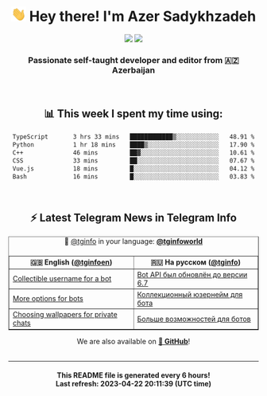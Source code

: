 <div align="center">
	<div>
		<h1>
      <img src="./assets/hi.gif" width="30px"> Hey there! I'm Azer Sadykhzadeh
    </h1>
    <img height="18" src="https://komarev.com/ghpvc/?username=sadykhzadeh&label=Views&color=2081c1&style=flat-square" />
		<a href="https://wakatime.com/@Azer"> <img height="18" src="https://wakatime.com/badge/user/f80ae27a-c328-426f-a381-bc84136e2dd6.svg" /> </a>
    <h3>
      Passionate self-taught developer and editor from 🇦🇿 Azerbaijan
    </h3>
  </div>
  <br>

<h2>📊 This week I spent my time using:</h2>

<!--START_SECTION:waka-->

```text
TypeScript       3 hrs 33 mins   ████████████▒░░░░░░░░░░░░   48.91 %
Python           1 hr 18 mins    ████▒░░░░░░░░░░░░░░░░░░░░   17.90 %
C++              46 mins         ██▓░░░░░░░░░░░░░░░░░░░░░░   10.61 %
CSS              33 mins         ██░░░░░░░░░░░░░░░░░░░░░░░   07.67 %
Vue.js           18 mins         █░░░░░░░░░░░░░░░░░░░░░░░░   04.12 %
Bash             16 mins         █░░░░░░░░░░░░░░░░░░░░░░░░   03.83 %
```

<!--END_SECTION:waka-->

<br>

<h2>⚡️ Latest Telegram News in Telegram Info</h2>
  <table border>
		<tr>
			<th width="50%">🇬🇧 English (<a href="https://t.me/tginfoen">@tginfoen</a>)</th>
			<th>🇷🇺 На русском (<a href="https://t.me/tginfo">@tginfo</a>)</th>
		</tr>
		<caption>🚩 <a href="https://t.me/tginfo">@tginfo</a> in your language: <a href="https://t.me/tginfoworld"><b>@tginfoworld</b></a><caption/>
  <tr><td><a href="https://t.me/tginfoen/1643">Collectible username for a bot</a></td>
    <td><a href="https://t.me/tginfo/3645">Bot API был обновлён до версии 6.7</a></td></tr><tr><td><a href="https://t.me/tginfoen/1642">More options for bots</a></td>
    <td><a href="https://t.me/tginfo/3644">Коллекционный юзернейм для бота </a></td></tr><tr><td><a href="https://t.me/tginfoen/1641">Choosing wallpapers for private chats</a></td>
    <td><a href="https://t.me/tginfo/3643">Больше возможностей для ботов</a></td></tr>
</table>
We are also available on <a href="https://github.com/tginfo"><b>🐙 GitHub</b></a>!
</div>

<br>
<hr>
<h4 align="center">This README file is generated <b>every 6 hours</b>!</br>Last refresh: <b>2023-04-22 20:11:39 (UTC time)</b></h4>
